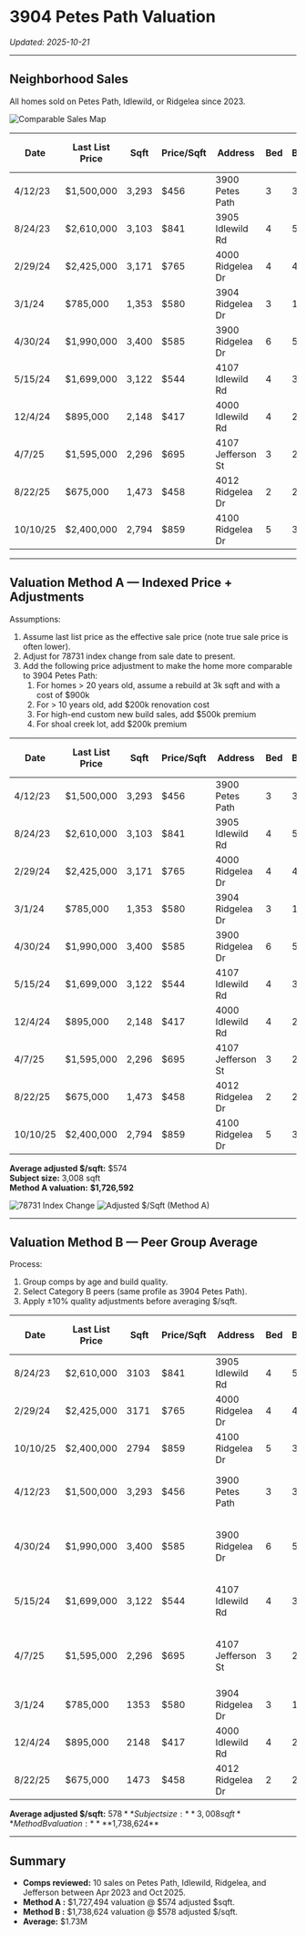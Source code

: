 # 3904 Petes Path Valuation

_Updated: 2025-10-21_

---

## Neighborhood Sales

All homes sold on Petes Path, Idlewild, or Ridgelea since 2023.

![Comparable Sales Map](images/comps-map.png)

| Date     | Last List Price | Sqft  | Price/Sqft | Address           | Bed | Bath | Build Year | Age at Sale | Lot Sqft | Tax Assessment | Shoal Creek Lot | Corner Lot | Pool |
| -------- | --------------- | ----- | ---------- | ----------------- | --- | ---- | ---------- | ----------- | -------- | -------------- | --------------- | ---------- | ---- |
| 4/12/23  | $1,500,000      | 3,293 | $456       | 3900 Petes Path   | 3   | 3    | 2003       | 20          | 9,064    | $1,319,148     | No              | Yes        | No   |
| 8/24/23  | $2,610,000      | 3,103 | $841       | 3905 Idlewild Rd  | 4   | 5    | 2023       | 0           | 7,753    | $2,468,157     | No              | No         | Yes  |
| 2/29/24  | $2,425,000      | 3,171 | $765       | 4000 Ridgelea Dr  | 4   | 4    | 2023       | 1           | 7,814    | $1,756,589     | No              | No         | Yes  |
| 3/1/24   | $785,000        | 1,353 | $580       | 3904 Ridgelea Dr  | 3   | 1.5  | 1949       | 75          | 7,840    | $725,522       | No              | No         | No   |
| 4/30/24  | $1,990,000      | 3,400 | $585       | 3900 Ridgelea Dr  | 6   | 5    | 2023       | 1           | 7,810    | $1,817,740     | No              | Yes        | Yes  |
| 5/15/24  | $1,699,000      | 3,122 | $544       | 4107 Idlewild Rd  | 4   | 3    | 2006       | 18          | 7,862    | $1,487,189     | No              | No         | No   |
| 12/4/24  | $895,000        | 2,148 | $417       | 4000 Idlewild Rd  | 4   | 2.5  | 1948       | 76          | 11,761   | $855,000       | No              | No         | No   |
| 4/7/25   | $1,595,000      | 2,296 | $695       | 4107 Jefferson St | 3   | 2    | 1948       | 77          | 10,646   | $849,515       | Yes             | No         | No   |
| 8/22/25  | $675,000        | 1,473 | $458       | 4012 Ridgelea Dr  | 2   | 2    | 1949       | 76          | 7,932    | $775,369       | No              | No         | No   |
| 10/10/25 | $2,400,000      | 2,794 | $859       | 4100 Ridgelea Dr  | 5   | 3.5  | 2021       | 4           | 7,666    | $1,545,426     | No              | No         | Yes  |

---

## Valuation Method A — Indexed Price + Adjustments

Assumptions:

1. Assume last list price as the effective sale price (note true sale price is often lower).
2. Adjust for 78731 index change from sale date to present.
3. Add the following price adjustment to make the home more comparable to 3904 Petes Path:
   1. For homes > 20 years old, assume a rebuild at 3k sqft and with a cost of $900k
   2. For > 10 years old, add $200k renovation cost
   3. For high-end custom new build sales, add $500k premium
   4. For shoal creek lot, add $200k premium

| Date     | Last List Price | Sqft  | Price/Sqft | Address           | Bed | Bath | Build Year | Age at Sale | 78731 Index Change | Indexed Price | Price Adjustment | Adj. Indexed Price | Adj. Indexed $/Sqft | Price Adjustment Note        |
| -------- | --------------- | ----- | ---------- | ----------------- | --- | ---- | ---------- | ----------- | ------------------ | ------------- | ---------------- | ------------------ | ------------------- | ---------------------------- |
| 4/12/23  | $1,500,000      | 3,293 | $456       | 3900 Petes Path   | 3   | 3    | 2003       | 20          | -9.4%              | $1,358,931    | $200,000         | $1,558,931         | $473                | Older at time of sale        |
| 8/24/23  | $2,610,000      | 3,103 | $841       | 3905 Idlewild Rd  | 4   | 5    | 2023       | 0           | -8.3%              | $2,394,199    | -$500,000        | $1,894,199         | $610                | High-end custom new build    |
| 2/29/24  | $2,425,000      | 3,171 | $765       | 4000 Ridgelea Dr  | 4   | 4    | 2023       | 1           | -4.0%              | $2,327,644    | -$500,000        | $1,827,644         | $576                | High-end custom new build    |
| 3/1/24   | $785,000        | 1,353 | $580       | 3904 Ridgelea Dr  | 3   | 1.5  | 1949       | 75          | -4.0%              | $753,485      | $900,000         | $1,653,485         | $551                | Rebuild                      |
| 4/30/24  | $1,990,000      | 3,400 | $585       | 3900 Ridgelea Dr  | 6   | 5    | 2023       | 1           | -4.6%              | $1,898,078    | $0               | $1,898,078         | $558                | 6bd new build, lower quality |
| 5/15/24  | $1,699,000      | 3,122 | $544       | 4107 Idlewild Rd  | 4   | 3    | 2006       | 18          | -4.6%              | $1,620,520    | $200,000         | $1,820,520         | $583                | Older at time of sale        |
| 12/4/24  | $895,000        | 2,148 | $417       | 4000 Idlewild Rd  | 4   | 2.5  | 1948       | 76          | -3.0%              | $868,183      | $900,000         | $1,768,183         | $589                | Rebuild                      |
| 4/7/25   | $1,595,000      | 2,296 | $695       | 4107 Jefferson St | 3   | 2    | 1948       | 77          | -1.6%              | $1,569,564    | -$200,000        | $1,369,564         | $597                | Shoal Creek premium          |
| 8/22/25  | $675,000        | 1,473 | $458       | 4012 Ridgelea Dr  | 2   | 2    | 1949       | 76          | -0.2%              | $673,323      | $900,000         | $1,573,323         | $524                | Rebuild                      |
| 10/10/25 | $2,400,000      | 2,794 | $859       | 4100 Ridgelea Dr  | 5   | 3.5  | 2021       | 4           | 0.0%               | $2,400,000    | -$500,000        | $1,900,000         | $680                | High-end custom new build    |

**Average adjusted \$/sqft:** \$574  
**Subject size:** 3,008 sqft  
**Method A valuation:** **\$1,726,592**

![78731 Index Change](images/a_index_chart.png) ![Adjusted $/Sqft (Method A)](images/adj_px_chart.png)

---

## Valuation Method B — Peer Group Average

Process:

1. Group comps by age and build quality.
2. Select Category B peers (same profile as 3904 Petes Path).
3. Apply ±10% quality adjustments before averaging $/sqft.

| Date     | Last List Price | Sqft  | Price/Sqft | Address           | Bed | Bath | Build Year | Age at Sale | Category | Category Notes                         | Adj. $/Sqft |
| -------- | --------------- | ----- | ---------- | ----------------- | --- | ---- | ---------- | ----------- | -------- | -------------------------------------- | ----------- |
| 8/24/23  | $2,610,000      | 3103  | $841       | 3905 Idlewild Rd  | 4   | 5    | 2023       | 0           | A        | high end custom new build              |
| 2/29/24  | $2,425,000      | 3171  | $765       | 4000 Ridgelea Dr  | 4   | 4    | 2023       | 1           | A        | high end custom new build              |
| 10/10/25 | $2,400,000      | 2794  | $859       | 4100 Ridgelea Dr  | 5   | 3.5  | 2021       | 4           | A        | high end custom new build              |
| 4/12/23  | $1,500,000      | 3,293 | $456       | 3900 Petes Path   | 3   | 3    | 2003       | 20          | B        | Good comp, add 10% for age             | $501        |
| 4/30/24  | $1,990,000      | 3,400 | $585       | 3900 Ridgelea Dr  | 6   | 5    | 2023       | 1           | B        | 6bd new build / lower quality offset   | $585        |
| 5/15/24  | $1,699,000      | 3,122 | $544       | 4107 Idlewild Rd  | 4   | 3    | 2006       | 18          | B        | Good comp, add 10% for age             | $598        |
| 4/7/25   | $1,595,000      | 2,296 | $695       | 4107 Jefferson St | 3   | 2    | 1948       | 77          | B        | Deduct 10% for Shoal Creek lot premium | $625        |
| 3/1/24   | $785,000        | 1353  | $580       | 3904 Ridgelea Dr  | 3   | 1.5  | 1949       | 75          | C        | old home                               |
| 12/4/24  | $895,000        | 2148  | $417       | 4000 Idlewild Rd  | 4   | 2.5  | 1948       | 76          | C        | old home                               |
| 8/22/25  | $675,000        | 1473  | $458       | 4012 Ridgelea Dr  | 2   | 2    | 1949       | 76          | C        | old home                               |

**Average adjusted $/sqft:** $578  
**Subject size:** 3,008 sqft  
**Method B valuation:** **$1,738,624**

---

## Summary

- **Comps reviewed:** 10 sales on Petes Path, Idlewild, Ridgelea, and Jefferson between Apr 2023 and Oct 2025.
- **Method A :** \$1,727,494 valuation @ \$574 adjusted \$sqft.
- **Method B :** \$1,738,624 valuation @ \$578 adjusted \$/sqft.
- **Average:** \$1.73M
